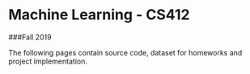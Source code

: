 # Machine Learning - CS412
###Fall 2019

The following pages contain source code, dataset for homeworks and project implementation.


